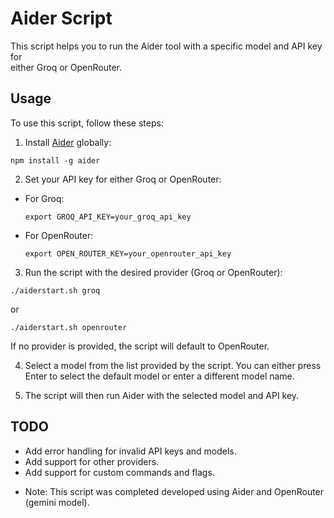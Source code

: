 # Aider Script

This script helps you to run the Aider tool with a specific model and API key for  
 either Groq or OpenRouter.

## Usage

To use this script, follow these steps:

1.  Install [Aider](https://github.com/aider-ai/aider) globally:

`npm install -g aider`

2.  Set your API key for either Groq or OpenRouter:

- For Groq:
  ```
  export GROQ_API_KEY=your_groq_api_key
  ```
- For OpenRouter:
  ```
  export OPEN_ROUTER_KEY=your_openrouter_api_key
  ```

3.  Run the script with the desired provider (Groq or OpenRouter):

`./aiderstart.sh groq`

or

`./aiderstart.sh openrouter`

If no provider is provided, the script will default to OpenRouter.

4.  Select a model from the list provided by the script. You can either press Enter to select the default model or enter a different model name.

5.  The script will then run Aider with the selected model and API key.

## TODO

- Add error handling for invalid API keys and models.
- Add support for other providers.
- Add support for custom commands and flags.

* Note: This script was completed developed using Aider and OpenRouter (gemini model).
